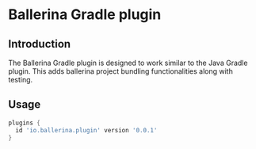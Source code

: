 # Ballerina Gradle plugin

## Introduction

The Ballerina Gradle plugin is designed to work
similar to the Java Gradle plugin. This adds ballerina project bundling functionalities along with testing.

## Usage

```groovy
plugins {
  id 'io.ballerina.plugin' version '0.0.1'
}
```

